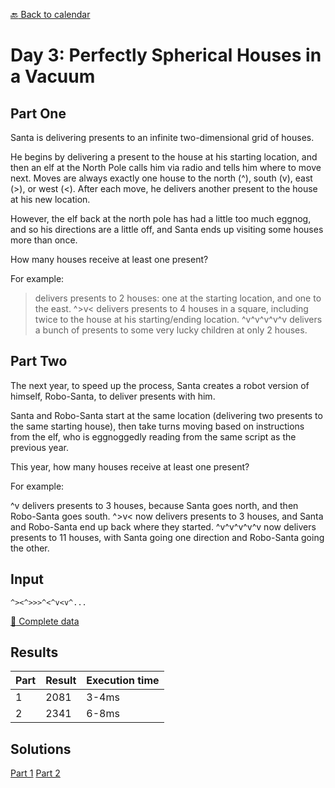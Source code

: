 [:back: Back to calendar](..)

# Day 3: Perfectly Spherical Houses in a Vacuum

## Part One

Santa is delivering presents to an infinite two-dimensional grid of houses.

He begins by delivering a present to the house at his starting location, 
and then an elf at the North Pole calls him via radio and tells him where to move next. 
Moves are always exactly one house to the north (^), south (v), east (>), or west (<). 
After each move, he delivers another present to the house at his new location.

However, the elf back at the north pole has had a little too much eggnog, and so his directions are a little off, 
and Santa ends up visiting some houses more than once. 

How many houses receive at least one present?

For example:

> delivers presents to 2 houses: one at the starting location, and one to the east.
^>v< delivers presents to 4 houses in a square, including twice to the house at his starting/ending location.
^v^v^v^v^v delivers a bunch of presents to some very lucky children at only 2 houses.

## Part Two

The next year, to speed up the process, Santa creates a robot version of himself, Robo-Santa, to deliver presents with him.

Santa and Robo-Santa start at the same location (delivering two presents to the same starting house), 
then take turns moving based on instructions from the elf, who is eggnoggedly reading from the same script as the previous year.

This year, how many houses receive at least one present?

For example:

^v delivers presents to 3 houses, because Santa goes north, and then Robo-Santa goes south.
^>v< now delivers presents to 3 houses, and Santa and Robo-Santa end up back where they started.
^v^v^v^v^v now delivers presents to 11 houses, with Santa going one direction and Robo-Santa going the other.

## Input

```
^><^>>>^<^v<v^...
```

[:scroll: Complete data](./input.txt)

## Results

| Part | Result | Execution time |
| --- | --- | --- |
| 1 | 2081 | 3-4ms |
| 2 | 2341 | 6-8ms |

## Solutions

[Part 1](./p1.py)
[Part 2](./p2.py)